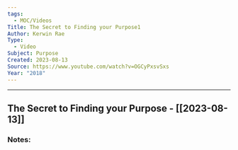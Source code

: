 ```yaml
---
tags:
  - MOC/Videos
Title: The Secret to Finding your Purpose1
Author: Kerwin Rae
Type:
  - Video
Subject: Purpose
Created: 2023-08-13
Source: https://www.youtube.com/watch?v=OGCyPxsvSxs
Year: "2018"
---
```

--------------------------------------------------------------------------------
## The Secret to Finding your Purpose - [[2023-08-13]]
### Notes: 

